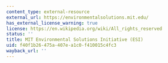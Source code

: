 ```yaml
---
content_type: external-resource
external_url: https://environmentalsolutions.mit.edu/
has_external_license_warning: true
license: https://en.wikipedia.org/wiki/All_rights_reserved
status: ''
title: MIT Environmental Solutions Initiative (ESI)
uid: f40f1b26-475a-407e-a1c0-f410015c4fc3
wayback_url: ''
---
```

